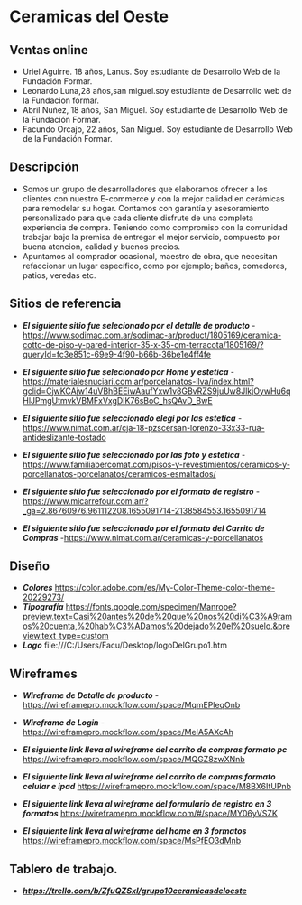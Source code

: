 # Ceramicas del Oeste
## Ventas online
- Uriel Aguirre. 18 años, Lanus. Soy estudiante de Desarrollo Web de la Fundación Formar.
- Leonardo Luna,28 años,san miguel.soy estudiante de Desarrollo  web de la Fundacion formar.
- Abril Nuñez, 18 años, San Miguel. Soy estudiante de Desarrollo Web de la Fundación Formar.
- Facundo Orcajo, 22 años, San Miguel. Soy estudiante de Desarrollo Web de la Fundación Formar.

## Descripción
- Somos un grupo de desarrolladores que elaboramos  ofrecer a los clientes con nuestro E-commerce y con la mejor calidad en cerámicas para remodelar su hogar. Contamos con garantía y asesoramiento personalizado para que cada cliente disfrute de una completa experiencia de compra. Teniendo como compromiso con la comunidad trabajar bajo la premisa de entregar el mejor servicio, compuesto por buena atencion, calidad y buenos precios.
- Apuntamos al comprador ocasional, maestro de obra, que necesitan refaccionar un lugar específico, como por ejemplo; baños, comedores, patios, veredas etc.

## Sitios de referencia
- **_El siguiente sitio fue selecionado por el detalle de producto_**
-https://www.sodimac.com.ar/sodimac-ar/product/1805169/ceramica-cotto-de-piso-y-pared-interior-35-x-35-cm-terracota/1805169/?queryId=fc3e851c-69e9-4f90-b66b-36be1e4ff4fe 

- **_El siguiente sitio fue selecionado por Home y estetica_**
-https://materialesnuciari.com.ar/porcelanatos-ilva/index.html?gclid=CjwKCAjw14uVBhBEEiwAaufYxw1v8GBvRZS9juUw8JlkjOywHu6qHlJPmgUtmvkVBMFxVxgDIK76sBoC_hsQAvD_BwE

- **_El siguiente sitio fue seleccionado elegi por las estetica_** 
-https://www.nimat.com.ar/cja-18-pzscersan-lorenzo-33x33-rua-antideslizante-tostado

- **_El siguiente sitio fue seleccionado por las foto y estetica_**
-https://www.familiabercomat.com/pisos-y-revestimientos/ceramicos-y-porcellanatos-porcelanatos/ceramicos-esmaltados/

- **_El siguiente sitio fue seleccionado por el formato de registro_**
-https://www.micarrefour.com.ar/?_ga=2.86760976.961112208.1655091714-2138584553.1655091714

- **_El siguiente sitio fue seleccionado por el formato del Carrito de Compras_**
-https://www.nimat.com.ar/ceramicas-y-porcellanatos

## Diseño 
- **_Colores_**
https://color.adobe.com/es/My-Color-Theme-color-theme-20229273/
- **_Tipografía_**
https://fonts.google.com/specimen/Manrope?preview.text=Casi%20antes%20de%20que%20nos%20di%C3%A9ramos%20cuenta,%20hab%C3%ADamos%20dejado%20el%20suelo.&preview.text_type=custom
- **_Logo_**
file:///C:/Users/Facu/Desktop/logoDelGrupo1.htm

## Wireframes
- **_Wireframe de Detalle de producto_**
-https://wireframepro.mockflow.com/space/MqmEPleqOnb
- **_Wireframe de Login_**
-https://wireframepro.mockflow.com/space/MeIA5AXcAh

- **_El siguiente link lleva al wireframe del carrito de compras formato pc_**
https://wireframepro.mockflow.com/space/MQGZ8zwXNnb

- **_El siguiente link lleva al wireframe del carrito de compras formato celular e ipad_**
https://wireframepro.mockflow.com/space/M8BX6ItUPnb

- **_El siguiente link lleva al wireframe del formulario de registro en 3 formatos_**
https://wireframepro.mockflow.com/#/space/MY06yVSZK

- **_El siguiente link lleva al wireframe del home en 3 formatos_**
https://wireframepro.mockflow.com/space/MsPfEO3dMnb


## Tablero de trabajo.
- **_https://trello.com/b/ZfuQZSxI/grupo10ceramicasdeloeste_**